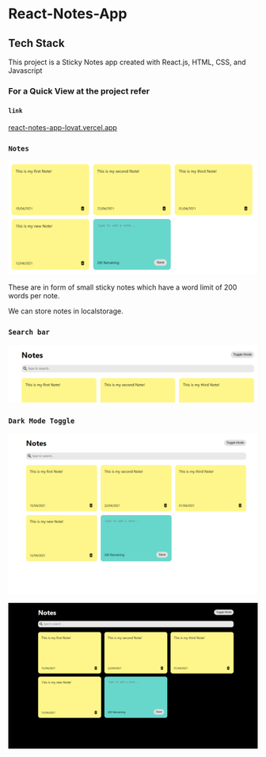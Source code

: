# React-Notes-App


## Tech Stack

This project is a Sticky Notes app created with React.js, HTML, CSS, and Javascript


### For a Quick View at the project refer 

#### `link`
[react-notes-app-lovat.vercel.app](react-notes-app-lovat.vercel.app)

### `Notes`

![Notes](https://github.com/SumitGupta016/React-Notes-App/blob/master/Notes.png?raw=true)

These are in form of small sticky notes which have a word limit of 200 words per note.

We can store notes in localstorage.


### `Search bar`

![Search bar](https://github.com/SumitGupta016/React-Notes-App/blob/master/Search%20bar.png?raw=true)




### `Dark Mode Toggle`

![light mode](https://github.com/SumitGupta016/React-Notes-App/blob/master/white.png?raw=true)


![dark mode](https://github.com/SumitGupta016/React-Notes-App/blob/master/black.png?raw=true)
